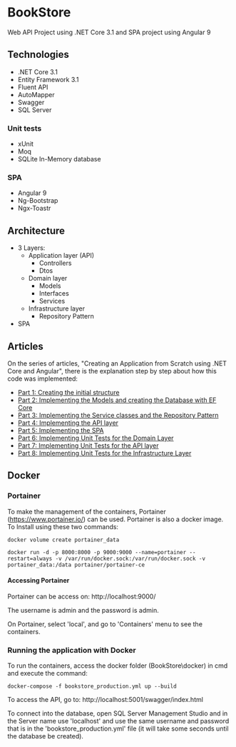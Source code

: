 # BookStore
Web API Project using .NET Core 3.1 and SPA project using Angular 9

## Technologies
- .NET Core 3.1
- Entity Framework 3.1
- Fluent API
- AutoMapper
- Swagger
- SQL Server

### Unit tests
- xUnit
- Moq
- SQLite In-Memory database

### SPA
- Angular 9
- Ng-Bootstrap
- Ngx-Toastr

## Architecture
- 3 Layers:
  - Application layer (API)
    - Controllers
    - Dtos
  - Domain layer
    - Models
    - Interfaces
    - Services
  - Infrastructure layer
    - Repository Pattern
- SPA

## Articles
On the series of articles, "Creating an Application from Scratch using .NET Core and Angular", there is the explanation step by step about how this code was implemented:
- [Part 1: Creating the initial structure](https://henriquesd.medium.com/creating-an-application-from-scratch-using-net-core-and-angular-part-1-d1c66733c57d)
- [Part 2: Implementing the Models and creating the Database with EF Core](https://henriquesd.medium.com/creating-an-application-from-scratch-using-net-core-and-angular-part-2-95e67eebadde)
- [Part 3: Implementing the Service classes and the Repository Pattern](https://henriquesd.medium.com/creating-an-application-from-scratch-using-net-core-and-angular-part-3-e3c42cd9cc01)
- [Part 4: Implementing the API layer](https://henriquesd.medium.com/creating-an-application-from-scratch-using-net-core-and-angular-part-4-8718e3f529aa)
- [Part 5: Implementing the SPA](https://henriquesd.medium.com/creating-an-application-from-scratch-using-net-core-and-angular-part-5-ab1ac4cd5609)
- [Part 6: Implementing Unit Tests for the Domain Layer](https://henriquesd.medium.com/creating-an-application-from-scratch-using-net-core-and-angular-part-6-76daa358db41)
- [Part 7: Implementing Unit Tests for the API layer](https://henriquesd.medium.com/creating-an-application-from-scratch-using-net-core-and-angular-part-7-8b7f77772b36)
- [Part 8: Implementing Unit Tests for the Infrastructure Layer](https://henriquesd.medium.com/creating-an-application-from-scratch-using-net-core-and-angular-part-8-85018dc84429)

## Docker

### Portainer
To make the management of the containers, Portainer (https://www.portainer.io/) can be used. Portainer is also a docker image.
To Install using these two commands:

`docker volume create portainer_data`

`docker run -d -p 8000:8000 -p 9000:9000 --name=portainer --restart=always -v /var/run/docker.sock:/var/run/docker.sock -v portainer_data:/data portainer/portainer-ce`

#### Accessing Portainer
Portainer can be access on: http://localhost:9000/

The username is admin and the password is admin.

On Portainer, select 'local', and go to 'Containers' menu to see the containers.

### Running the application with Docker
To run the containers, access the docker folder (BookStore\docker) in cmd and execute the command:

`docker-compose -f bookstore_production.yml up --build`


To access the API, go to: http://localhost:5001/swagger/index.html

To connect into the database, open SQL Server Management Studio and in the Server name use 'localhost' and use the same username and password that is in the 'bookstore_production.yml' file (it will take some seconds until the database be created).
